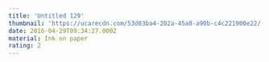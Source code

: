 ```yaml
---
title: 'Untitled 129'
thumbnail: 'https://ucarecdn.com/53d63ba4-202a-45a8-a90b-c4c221900e22/'
date: 2016-04-29T09:34:27.000Z
material: Ink on paper
rating: 2
---
```

